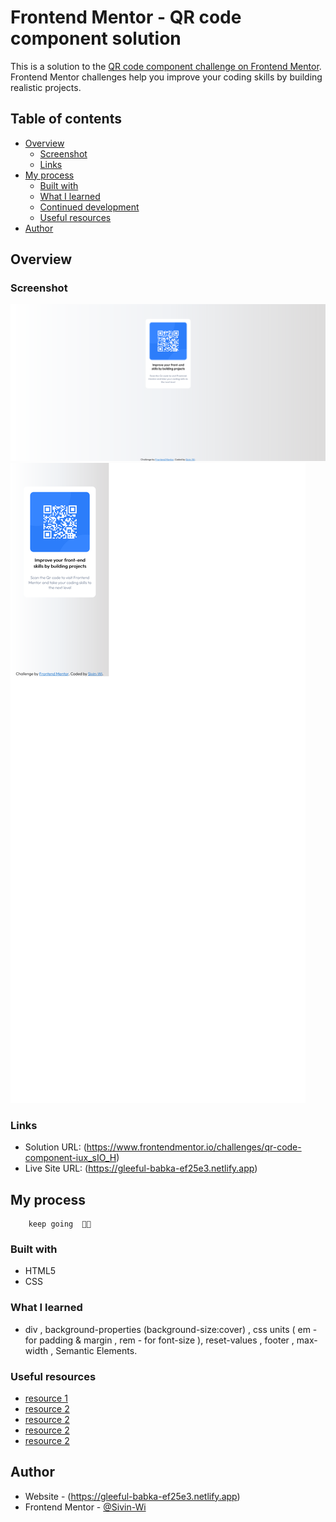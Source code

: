 # Frontend Mentor - QR code component solution

This is a solution to the [QR code component challenge on Frontend Mentor](https://www.frontendmentor.io/challenges/qr-code-component-iux_sIO_H). Frontend Mentor challenges help you improve your coding skills by building realistic projects. 

## Table of contents

- [Overview](#overview)
  - [Screenshot](#screenshot)
  - [Links](#links)
- [My process](#my-process)
  - [Built with](#built-with)
  - [What I learned](#what-i-learned)
  - [Continued development](#continued-development)
  - [Useful resources](#useful-resources)
- [Author](#author)



## Overview

### Screenshot

![](./screenshoot/Screenshot%202022-12-15%20at%2001-26-18%20Frontend%20Mentor%20QR%20code%20component.png)
![](./screenshoot/Screenshot%202022-12-15%20at%2001-26-35%20Frontend%20Mentor%20QR%20code%20component.png)

### Links

- Solution URL: (https://www.frontendmentor.io/challenges/qr-code-component-iux_sIO_H)
- Live Site URL: (https://gleeful-babka-ef25e3.netlify.app)

## My process
        keep going  🐱‍👤 
### Built with

- HTML5 
- CSS 


### What I learned


- div , background-properties  (background-size:cover) , css units ( em - for padding & margin , rem - for font-size ), reset-values , footer , max-width , Semantic Elements.



### Useful resources

- [resource 1](https://developer.mozilla.org/en-US/)
- [ resource 2](https://stackoverflow.com/)
- [ resource 2](https://www.youtube.com/channel/UCXgGY0wkgOzynnHvSEVmE3A)
- [ resource 2](https://www.youtube.com/@KevinPowell)
- [ resource 2](https://www.youtube.com/@TheCoderCoder)


## Author

- Website - (https://gleeful-babka-ef25e3.netlify.app)
- Frontend Mentor - [@Sivin-Wi](https://www.frontendmentor.io/profile/Sivin-Wi)







